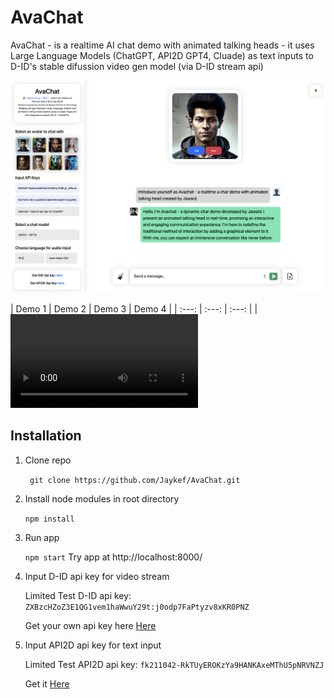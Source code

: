 # AvaChat

AvaChat - is a realtime AI chat demo with animated talking heads - it uses Large Language Models (ChatGPT, API2D GPT4, Cluade) as text inputs to D-ID's stable difussion video gen model (via D-ID stream api)

<img src="./demo/demo_cover.png" />

| Demo 1       | Demo 2         | Demo 3        | Demo 4 |
|    :---:     |     :---:      |          :---: |
| <video src="https://github.com/Jaykef/AvaChat/blob/main/demo/demo1.mp4" >  | <video src="https://github.com/Jaykef/AvaChat/blob/main/demo/demo4.mp4" >  | <video src="https://github.com/Jaykef/AvaChat/blob/main/demo/demo2.mp5" >    | <video src="https://github.com/Jaykef/AvaChat/blob/main/demo/demo3.mp4" > |




## Installation
1. Clone repo
   
   ``` git clone https://github.com/Jaykef/AvaChat.git``` 
3. Install node modules in root directory
   
    ```npm install```
5. Run app
   
   ``` npm start ```
   Try app at http://localhost:8000/
7. Input D-ID api key for video stream
   
   Limited Test D-ID api key: ```ZXBzcHZoZ3E1QG1vem1haWwuY29t:j0odp7FaPtyzv8xKR0PNZ```

   Get your own api key here <a href="https://studio.d-id.com/account-settings/" target="_blank">Here</a>
9. Input API2D api key for text input
    
   Limited Test API2D api key: ```fk211042-RkTUyEROKzYa9HANKAxeMThU5pNRVNZJ```

   Get it <a href="https://api2d.com/" target="_blank">Here</a>
